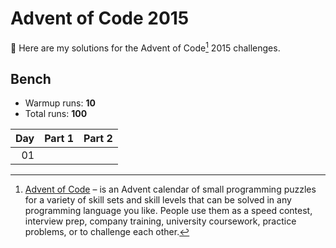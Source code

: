 # Advent of Code 2015

:wave: Here are my solutions for the Advent of Code[^aoc] 2015 challenges.

## Bench

- Warmup runs: **10**
- Total runs: **100**

<!-- BENCH TABLE -->

| Day | Part 1 | Part 2 |
| --: | -----: | -----: |
|  01 |

<!-- /BENCH TABLE -->

[^aoc]: [Advent of Code][aoc] – is an Advent calendar of small programming puzzles for a variety of skill sets and skill levels that can be solved in any programming language you like. People use them as a speed contest, interview prep, company training, university coursework, practice problems, or to challenge each other.

[aoc]: https://adventofcode.com

